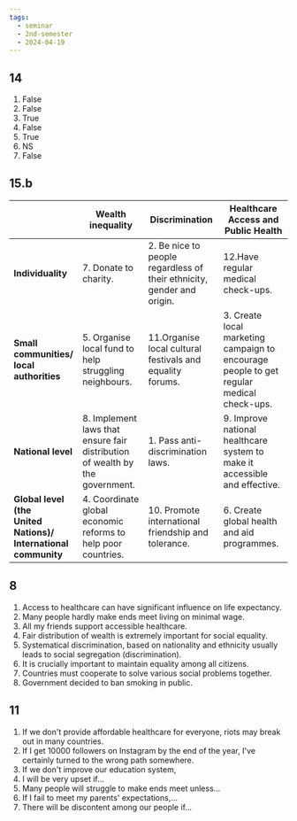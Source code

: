 ```yaml
---
tags:
  - seminar
  - 2nd-semester
  - 2024-04-19
---
```


## 14

1) False
2) False
3) True
4) False
5) True
6) NS
7) False

## 15.b

|                                                                         | **Wealth<br>inequality**                                                     | **Discrimination**                                                     | **Healthcare<br>Access and<br>Public Health**                                               |
| ----------------------------------------------------------------------- | ---------------------------------------------------------------------------- | ---------------------------------------------------------------------- | ------------------------------------------------------------------------------------------- |
| **Individuality**                                                       | 7. Donate to charity.                                                        | 2. Be nice to people regardless of their ethnicity, gender and origin. | 12.Have regular medical check-ups.                                                          |
| **Small communities/<br>local authorities**                             | 5. Organise local fund to help struggling neighbours.                        | 11.Organise local cultural festivals and equality forums.              | 3. Create local marketing campaign to encourage people to get regular medical<br>check-ups. |
| **National level**                                                      | 8. Implement laws that ensure fair distribution of wealth by the government. | 1. Pass anti-discrimination laws.                                      | 9. Improve national healthcare system to make it accessible and effective.                  |
| **Global level (the<br>United Nations)/<br>International<br>community** | 4. Coordinate global economic reforms to help poor countries.                | 10. Promote international friendship and tolerance.                    | 6. Create global health and aid programmes.                                                 |

## 8

1) Access to healthcare can have significant influence on life expectancy.
2) Many people hardly make ends meet living on minimal wage.
3) All my friends support accessible healthcare.
4) Fair distribution of wealth is extremely important for social equality.
5) Systematical discrimination, based on nationality and ethnicity usually leads to social segregation (discrimination).
6) It is crucially important to maintain equality among all citizens.
7) Countries must cooperate to solve various social problems together.
8) Government decided to ban smoking in public.

## 11

1. If we don't provide affordable healthcare for everyone, riots may break out in many countries.
2. If I get 10000 followers on Instagram by the end of the year, I've certainly turned to the wrong path somewhere.
3. If we don't improve our education system, 
4. I will be very upset if…
5. Many people will struggle to make ends meet unless…
6. If I fail to meet my parents' expectations,…
7. There will be discontent among our people if…